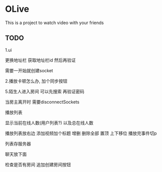 # OLive

This is a project to watch video with your friends

## TODO

1.ui

更换地址栏 获取地址栏id 然后再验证

需要一开始就创建socket

2.播放卡顿怎么办, 加个同步按钮

5.陌生人进入房间 可以先搜索 再验证密码

当房主离开时 需要disconnectSockets

播放列表

显示当前在线人数(用户列表?) 以及总在线人数

播放列表放右边 添加视频加个标题 增删 删除全部 置顶 上下移位
播放完事件切p

列表存服务器

聊天放下面

检查是否有房间 追加创建房间按钮
